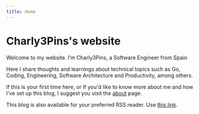 ```yaml
---
title: Home
---
```

# Charly3Pins's website

Welcome to my website. I’m Charly3Pins, a Software Engineer from Spain

Here I share thoughts and learnings about technical topics such as Go, Coding, Engineering, Software Architecture and Productivity, among others.

If this is your first time here, or if you'd like to know more about me and how I've set up this blog, I suggest you visit the [about](/about) page.

This blog is also available for your preferred RSS reader. Use [this link](/index.xml).
